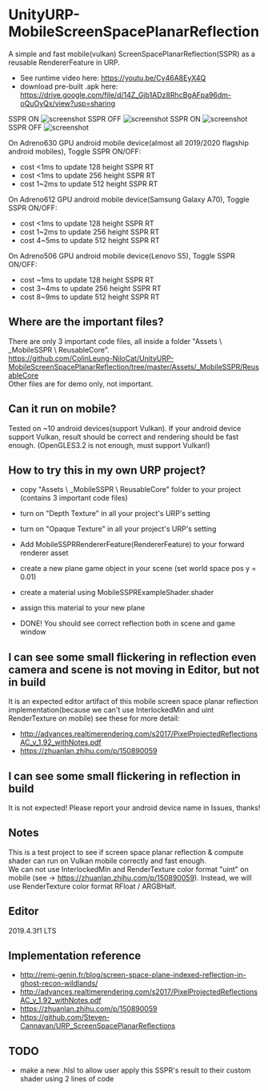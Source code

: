 # UnityURP-MobileScreenSpacePlanarReflection
 A simple and fast mobile(vulkan) ScreenSpacePlanarReflection(SSPR) as a reusable RendererFeature in URP.  
 - See runtime video here: https://youtu.be/Cy46A8EyX4Q
 - download pre-built .apk here: https://drive.google.com/file/d/14Z_Gjb1ADz8RhcBgAFpa96dm-oQuOyQx/view?usp=sharing  
 
 SSPR ON
 ![screenshot](https://i.imgur.com/cNaVHLK.png)
 SSPR OFF
 ![screenshot](https://i.imgur.com/0WCIcTM.png)
 SSPR ON
 ![screenshot](https://i.imgur.com/XvudHkR.png)
 SSPR OFF
 ![screenshot](https://i.imgur.com/AZ08hZ8.png)
 
On Adreno630 GPU android mobile device(almost all 2019/2020 flagship android mobiles), Toggle SSPR ON/OFF:
 - cost <1ms to update 128 height SSPR RT
 - cost <1ms to update 256 height SSPR RT
 - cost 1~2ms to update 512 height SSPR RT  
 
On Adreno612 GPU android mobile device(Samsung Galaxy A70), Toggle SSPR ON/OFF:
 - cost <1ms to update 128 height SSPR RT
 - cost 1~2ms to update 256 height SSPR RT
 - cost 4~5ms to update 512 height SSPR RT
 
 On Adreno506 GPU android mobile device(Lenovo S5), Toggle SSPR ON/OFF:
 - cost ~1ms to update 128 height SSPR RT
 - cost 3~4ms to update 256 height SSPR RT
 - cost 8~9ms to update 512 height SSPR RT
 
 Where are the important files?
-------------------
 There are only 3 important code files, all inside a folder "Assets \ _MobileSSPR \ ReusableCore".  
https://github.com/ColinLeung-NiloCat/UnityURP-MobileScreenSpacePlanarReflection/tree/master/Assets/_MobileSSPR/ReusableCore  
 Other files are for demo only, not important.
 
 Can it run on mobile?
-------------------
 Tested on ~10 android devices(support Vulkan).
 If your android device support Vulkan, result should be correct and rendering should be fast enough. (OpenGLES3.2 is not enough, must support Vulkan!)
 
 How to try this in my own URP project?
 -------------------
 - copy "Assets \ _MobileSSPR \ ReusableCore" folder to your project (contains 3 important code files)
 - turn on "Depth Texture" in all your project's URP's setting
 - turn on "Opaque Texture" in all your project's URP's setting
 - Add MobileSSPRRendererFeature(RendererFeature) to your forward renderer asset
 
 - create a new plane game object in your scene (set world space pos y = 0.01)
 - create a material using MobileSSPRExampleShader.shader
 - assign this material to your new plane
 
 - DONE! You should see correct reflection both in scene and game window

 I can see some small flickering in reflection even camera and scene is not moving in Editor, but not in build
 -------------------
 It is an expected editor artifact of this mobile screen space planar reflection implementation(because we can't use InterlockedMin and uint RenderTexture on mobile)
see these for more detail: 
 - http://advances.realtimerendering.com/s2017/PixelProjectedReflectionsAC_v_1.92_withNotes.pdf
 - https://zhuanlan.zhihu.com/p/150890059

 I can see some small flickering in reflection in build
 -------------------
It is not expected! Please report your android device name in Issues, thanks!
 
 Notes
 -------------------
This is a test project to see if screen space planar reflection & compute shader can run on Vulkan mobile correctly and fast enough.   
We can not use InterlockedMin and RenderTexture color format "uint" on mobile (see -> https://zhuanlan.zhihu.com/p/150890059). 
Instead, we will use RenderTexture color format RFloat / ARGBHalf.
 
 Editor
 -------------------
2019.4.3f1 LTS

Implementation reference
-------------------
- http://remi-genin.fr/blog/screen-space-plane-indexed-reflection-in-ghost-recon-wildlands/
- http://advances.realtimerendering.com/s2017/PixelProjectedReflectionsAC_v_1.92_withNotes.pdf
- https://zhuanlan.zhihu.com/p/150890059
- https://github.com/Steven-Cannavan/URP_ScreenSpacePlanarReflections

TODO
----------------
- make a new .hlsl to allow user apply this SSPR's result to their custom shader using 2 lines of code 
 
 
